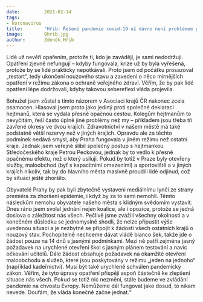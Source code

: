 ```yaml
---
date:         2021-02-14
tags:         
- koronavirus
title:        "Hřib: Řešení pandemie covid-19 už dávno není problémem pouze epidemiologickým. Jedná se i o zásadní krizi důvěry občanů"
image: 	      0hrib.jpg
author:       Zdeněk Hřib
---
```


Lidé už nevěří opařením, protože ti, kdo je zavádějí, je sami nedodržují. Opatření zjevně nefungují – kdyby fungovala, krize už by byla vyřešená, protože by se lidé prakticky nepotkávali. Proto jsem od počátku prosazoval „restart“, tedy ukončení nouzového stavu a zavedení o něco mírnějších opatření v režimu zákona o ochraně veřejného zdraví. Věřím, že by pak lidé opatření lépe dodržovali, kdyby takovou sebereflexi vláda projevila.

Bohužel jsem zůstal s tímto názorem v Asociaci krajů ČR nakonec zcela osamocen. Hlasoval jsem proto jako jediný proti společné deklaraci hejtmanů, která se vydala přesně opačnou cestou. Kolegům hejtmanům to nevyčítám, řeší často úplně jiné problémy než my – příkladem jsou třeba tři zavřené okresy ve dvou krajích. Zdravotnictví v našem městě má také podstatně větší rezervy než v jiných krajích. Opravdu ale za těchto podmínek nedává smysl, aby Praha fungovala v jiném režimu než ostatní kraje. Jednak jsem veřejně slíbil společný postup s hejtmankou Středočeského kraje Petrou Peckovou, jednak by to vedlo k přesně opačnému efektu, než o který usiluji. Pokud by totiž v Praze byly otevřeny služby, maloobchod (byť s kapacitními omezeními) a sportoviště a v jiných krajích nikoliv, tak by do hlavního města masivně proudili lidé odjinud, což by situaci ještě zhoršilo.

Obyvatelé Prahy by pak byli zbytečně vystaveni mediálnímu lynči ze strany premiéra za zhoršení epidemie, i když by za to sami nemohli. Těmto následkům nemohu obyvatele našeho města s klidným svědomím vystavit. Dnes ráno jsem svolal jednání nejen koalice, ale i opozice, protože se jedná doslova o záležitost nás všech. Pečlivě jsme zvážili všechny okolnosti a v konečném důsledku se jednomyslně shodli, že nelze připustit výše uvedenou situaci a je nezbytné se připojit k žádosti všech ostatních krajů o nouzový stav. Pochopitelně nechceme dávat vládě bianco šek, takže jde o žádost pouze na 14 dnů s jasnými podmínkami. Mezi ně patří zejména jasný požadavek na urychlené otevření škol s jasným plánem testování a navíc očkování učitelů. Dále žádost obsahuje požadavek na okamžité otevření maloobchodu a služeb, které jsou poskytovány v režimu „jeden na jednoho“ (například kadeřnictví). Musí být také urychleně schválen pandemický zákon. Věřím, že tyto úpravy opatření přispějí aspoň částečně ke zlepšení situace nás všech. Pokud se totiž nic nezmění, stále budeme ve zvládání pandemie na chvostu Evropy. Nemůžeme dál fungovat jako dosud, to nikam nevede. Doufám, že vláda konečně začne jednat.“
